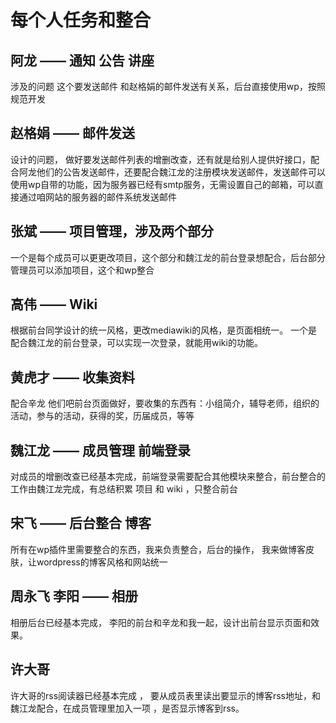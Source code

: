 # 每个人任务和整合 #

## 阿龙 —— 通知 公告 讲座 ##

涉及的问题 这个要发送邮件 和赵格娟的邮件发送有关系，后台直接使用wp，按照规范开发



## 赵格娟 —— 邮件发送 ##

设计的问题， 做好要发送邮件列表的增删改查，还有就是给别人提供好接口，配合阿龙他们的公告发送邮件，还要配合魏江龙的注册模块发送邮件，发送邮件可以使用wp自带的功能，因为服务器已经有smtp服务，无需设置自己的邮箱，可以直接通过咱网站的服务器的邮件系统发送邮件


## 张斌 —— 项目管理，涉及两个部分 ##

一个是每个成员可以更更改项目，这个部分和魏江龙的前台登录想配合，后台部分管理员可以添加项目，这个和wp整合


## 高伟 —— Wiki ##

根据前台同学设计的统一风格，更改mediawiki的风格，是页面相统一。
一个是配合魏江龙的前台登录，可以实现一次登录，就能用wiki的功能。

## 黄虎才 —— 收集资料 ##

配合辛龙 他们吧前台页面做好，要收集的东西有：小组简介，辅导老师，组织的活动，参与的活动，获得的奖，历届成员，等等


## 魏江龙 —— 成员管理 前端登录 ##

对成员的增删改查已经基本完成，前端登录需要配合其他模块来整合，前台整合的工作由魏江龙完成，有总结积累 项目 和 wiki ，只整合前台


## 宋飞 —— 后台整合 博客 ##

所有在wp插件里需要整合的东西，我来负责整合，后台的操作， 我来做博客皮肤，让wordpress的博客风格和网站统一


## 周永飞 李阳 —— 相册 ##

相册后台已经基本完成， 李阳的前台和辛龙和我一起，设计出前台显示页面和效果。


## 许大哥 ##

许大哥的rss阅读器已经基本完成 ， 要从成员表里读出要显示的博客rss地址，和魏江龙配合，在成员管理里加入一项 ，是否显示博客到rss。